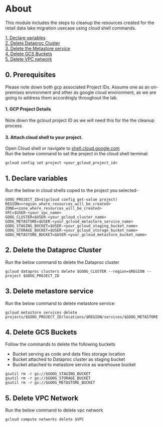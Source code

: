 # About

This module includes the steps to cleanup the resources created for the retail data lake migration usecase using cloud shell commands.

[1. Declare variables](cleanup-user-cloud-shell.md#1-declare-variables)<br>
[2. Delete Dataproc Cluster](cleanup-user-cloud-shell.md#2-delete-the-dataproc-cluster)<br>
[3. Delete the Metastore service](cleanup-user-cloud-shell.md#3-delete-metastore-service)<br>
[4. Delete GCS Buckets](cleanup-user-cloud-shell.md#4-delete-gcs-buckets)<br>
[5. Delete VPC network](cleanup-user-cloud-shell.md#5-delete-vpc-network)<br>

## 0. Prerequisites
Please note down both gcp associated Project IDs. Assume one as an on-premises environment and other as google cloud environment, as we are going to address them accordingly throughout the lab.

#### 1. GCP Project Details
Note down the gcloud project ID as we will need this for the the cleanup process

#### 3. Attach cloud shell to your project.
Open Cloud shell or navigate to [shell.cloud.google.com](https://shell.cloud.google.com) <br>
Run the below command to set the project in the cloud shell terminal:

```
gcloud config set project <your_gcloud_project_id>
```

## 1. Declare variables 

Run the below in cloud shells coped to the project you selected-

```
GOOG_PROJECT_ID=$(gcloud config get-value project)
REGION=<region_where_resources_will_be_created>
ZONE=<zone_where_resources_will_be_created>
VPC=$USER-<your_vpc_name>
GOOG_CLUSTER=$USER-<your_gcloud_cluster_name>
GOOG_METASTORE=$USER-<your_gcloud_metastore_service_name>
GOOG_STAGING_BUCKET=$USER-<your_gcloud_staging_bucket_name>
GOOG_STORAGE_BUCKET=$USER-<your_gcloud_storage_bucket_name>
GOOG_METASTORE_BUCKET=$USER-<your_gcloud_metastore_bucket_name>
```

## 2. Delete the Dataproc Cluster

Run the below command to delete the Dataproc cluster

```
gcloud dataproc clusters delete $GOOG_CLUSTER --region=$REGION --project $GOOG_PROJECT_ID
```

## 3. Delete metastore service

Run the below command to delete metastore service
```
gcloud metastore services delete projects/$GOOG_PROJECT_ID/locations/$REGION/services/$GOOG_METASTORE
```

## 4. Delete GCS Buckets

Follow the commands to delete the following buckets 
* Bucket serving as code and data files storage location
* Bucket attached to Dataproc cluster as staging bucket
* Bucket attached to metastore service as warehouse bucket

```
gsutil rm -r gs://$GOOG_STAGING_BUCKET
gsutil rm -r gs://$GOOG_STORAGE_BUCKET
gsutil rm -r gs://$GOOG_METASTORE_BUCKET
```

## 5. Delete VPC Network

Run the below command to delete vpc network

```
gcloud compute networks delete $VPC
```